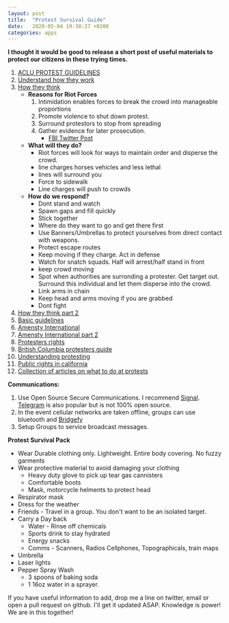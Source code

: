 ```yaml
---
layout: post
title:  "Protest Survival Guide"
date:   2020-05-04 19:38:27 +0200
categories: apps
---
```


**I thought it would be good to release a short post of useful materials to protect our citizens in these trying times.**
1. [ACLU PROTEST GUIDELINES](https://www.acludc.org/en/know-your-rights/know-your-rights-demonstrations-and-protests)
2. [Understand how they work](https://www.policeone.com/police-products/emergency-preparedness/articles/12-things-every-police-departments-civil-unrest-plan-needs-Nny9wOSfXLUlYBps/)
3. [How they think](https://thecrimereport.org/2020/03/09/854885/)
	- **Reasons for Riot Forces**
		1. Intimidation enables forces to break the crowd into manageable proportions
		2. Promote violence to shut down protest.
		3. Surround protestors to stop from spreading
		4. Gather evidence for later prosecution.
			- [FBI Twitter Post](https://twitter.com/FBI/status/1267573544747257858?s=20)
	- **What will they do?**
		- Riot forces will look for ways to maintain order and disperse the crowd.
		- line charges horses vehicles and less lethal
		- lines will surround you
		- Force to sidewalk
		- Line charges will push to crowds
	- **How do we respond?**
		- Dont stand and watch
		- Spawn gaps and fill quickly
		- Stick together
		- Where do they want to go and get there first
		- Use Banners/Umbrellas to protect yourselves from direct contact with weapons.
		- Protect escape routes
		- Keep moving if they charge. Act in defense
		- Watch for snatch squads. Half will arrest/half stand in front
		- keep crowd moving
		- Spot when authorities are surronding a protester.  Get target out. Surround this individual and let them disperse into the crowd.
		- Link arms in chain
		- Keep head and arms moving if you are grabbed
		- Dont fight
4. [How they think part 2](https://www.policeforum.org/assets/PoliceResponseMassDemonstrations.pdf)
5. [Basic guidelines](https://americatalks.com/politics/13-steps-to-prepare-for-civil-unrest/)
6. [Amensty International](https://www.amnestyusa.org/protests/)
7. [Amensty International part 2](https://www.amnestyusa.org/pdfs/SafeyDuringProtest_F.pdf)
8. [Protesters rights](https://www.aclu.org/sites/default/files/field_pdf_file/kyr_protests.pdf)
9. [British Columbia protesters guide](https://d3n8a8pro7vhmx.cloudfront.net/cupebcvotes2014/legacy_url/2028/protesters-guide.pdf?1460991208)
10. [Understanding protesting](https://uwpd.wisc.edu/content/uploads/2018/09/Protest-Response-Guide.pdf)
11. [Public rights in california](https://www.aclunc.org/sites/default/files/know_your_rights_free_speech.pdf)
12. [Collection of articles on what to do at protests](https://www.reddit.com/r/ProtestPros/comments/gs0p0m/bring_a_leaf_blower_to_fight_against_tear_gas/) 


**Communications:**
1. Use Open Source Secure Communications. I recommend [Signal](https://signal.org/en/). [Telegram](https://telegram.org/) is also popular but is not 100% open source.
2. In the event cellular networks are taken offline, groups can use bluetooth and [Bridgefy](https://medium.com/bridgefy/how-to-use-the-bridgefy-offline-messaging-app-b4799af7649b)
3. Setup Groups to service broadcast messages. 

**Protest Survival Pack**
- Wear Durable clothing only. Lightweight. Entire body covering. No fuzzy garments
- Wear protective material to avoid damaging your clothing
	- Heavy duty glove to pick up tear gas cannisters
	- Comfortable boots
	- Mask, motorcycle helments to protect head
- Respirator mask
- Dress for the weather 
- Friends - Travel in a group. You don't want to be an isolated target.
- Carry a Day back
	- Water - Rinse off chemicals
	- Sports drink to stay hydrated
	- Energy snacks
	- Comms - Scanners, Radios Cellphones, Topographicals, train maps
- Umbrella
- Laser lights
- Pepper Spray Wash  
	- 3 spoons of baking soda 
	- 1 16oz water in a sprayer.


If you have useful information to add, drop me a line on twitter, email or open a pull request on github. I'll get it updated ASAP. Knowledge is power! We are in this together!


